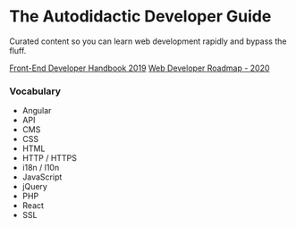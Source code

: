 # The Autodidactic Developer Guide
Curated content so you can learn web development rapidly and bypass the fluff.

[Front-End Developer Handbook 2019](https://frontendmasters.com/books/front-end-handbook/2019)
[Web Developer Roadmap - 2020](https://github.com/kamranahmedse/developer-roadmap)

### Vocabulary
 - Angular
 - API
 - CMS
 - CSS
 - HTML
 - HTTP / HTTPS
 - i18n / l10n
 - JavaScript
 - jQuery
 - PHP
 - React
 - SSL